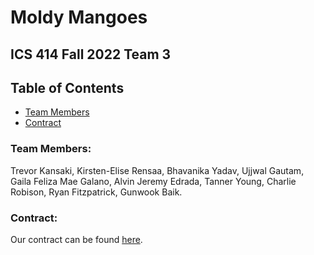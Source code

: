 # Moldy Mangoes

## ICS 414 Fall 2022 Team 3

## Table of Contents

* [Team Members](#team-members)
* [Contract](#contract)

### Team Members:

Trevor Kansaki,
Kirsten-Elise Rensaa,
Bhavanika Yadav,
Ujjwal Gautam,
Gaila Feliza Mae Galano,
Alvin Jeremy Edrada,
Tanner Young,
Charlie Robison,
Ryan Fitzpatrick,
Gunwook Baik.

### Contract:
Our contract can be found [here](https://docs.google.com/document/d/1LmFmwsgEDfUC2oPU8WfnxhdM-HfBvE7AS4HScb7kDkc/edit?usp=sharing).

